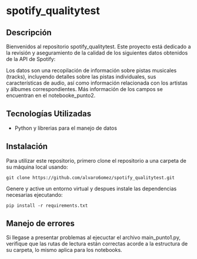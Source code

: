 # spotify_qualitytest
## Descripción
Bienvenidos al repositorio spotify_qualitytest. Este proyecto está dedicado a la revisión y aseguramiento de la calidad de los siguientes datos obtenidos de la API de Spotify: 

Los datos son una recopilación de información sobre pistas musicales (tracks), incluyendo detalles sobre las pistas individuales, sus características de audio, así como información relacionada con los artistas y álbumes correspondientes. Más información de los campos se encuentran en el notebooke_punto2.

## Tecnologías Utilizadas
* Python y librerias para el manejo de datos

## Instalación
Para utilizar este repositorio, primero clone el repositorio a una carpeta de su máquina local usando:
``` 
git clone https://github.com/alvaro6omez/spotify_qualitytest.git
```
Genere y active un entorno virtual y despues instale las dependencias necesarias ejecutando:
``` 
pip install -r requirements.txt
``` 
## Manejo de errores
Si llegase a presentar problemas al ejecuctar el archivo main_punto1.py, verifique que las rutas de lectura están correctas acorde a la estructura de su carpeta, lo mismo aplica para los notebooks.
